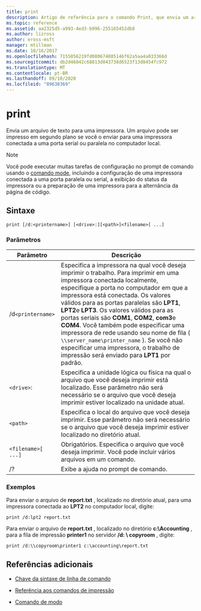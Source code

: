 ```yaml
---
title: print
description: Artigo de referência para o comando Print, que envia um arquivo de texto para uma impressora.
ms.topic: reference
ms.assetid: aa2325d5-a993-4ed3-b996-255165452db8
ms.author: lizross
author: eross-msft
manager: mtillman
ms.date: 10/16/2017
ms.openlocfilehash: 7155056219fd080674885146f62a5aa4a033366d
ms.sourcegitcommit: db2d46842c68813d043738d6523f13d8454fc972
ms.translationtype: MT
ms.contentlocale: pt-BR
ms.lasthandoff: 09/10/2020
ms.locfileid: "89638369"
---
```

# <a name="print"></a>print

Envia um arquivo de texto para uma impressora. Um arquivo pode ser impresso em segundo plano se você o enviar para uma impressora conectada a uma porta serial ou paralela no computador local.

> [!NOTE]
> Você pode executar muitas tarefas de configuração no prompt de comando usando o [comando mode](mode.md), incluindo a configuração de uma impressora conectada a uma porta paralela ou serial, a exibição do status da impressora ou a preparação de uma impressora para a alternância da página de código.

## <a name="syntax"></a>Sintaxe

```
print [/d:<printername>] [<drive>:][<path>]<filename>[ ...]
```

### <a name="parameters"></a>Parâmetros

| Parâmetro | Descrição |
|--|--|
| /d`<printername>` | Especifica a impressora na qual você deseja imprimir o trabalho. Para imprimir em uma impressora conectada localmente, especifique a porta no computador em que a impressora está conectada. Os valores válidos para as portas paralelas são **LPT1**, **LPT2**e **LPT3**. Os valores válidos para as portas seriais são **COM1**, **COM2**, **com3**e **COM4**. Você também pode especificar uma impressora de rede usando seu nome de fila ( `\\server_name\printer_name` ). Se você não especificar uma impressora, o trabalho de impressão será enviado para **LPT1** por padrão. |
| `<drive>`: | Especifica a unidade lógica ou física na qual o arquivo que você deseja imprimir está localizado. Esse parâmetro não será necessário se o arquivo que você deseja imprimir estiver localizado na unidade atual. |
| `<path>` | Especifica o local do arquivo que você deseja imprimir. Esse parâmetro não será necessário se o arquivo que você deseja imprimir estiver localizado no diretório atual. |
| `<filename>[ ...]` | Obrigatórios. Especifica o arquivo que você deseja imprimir. Você pode incluir vários arquivos em um comando. |
| /? | Exibe a ajuda no prompt de comando. |

### <a name="examples"></a>Exemplos

Para enviar o arquivo de **report.txt** , localizado no diretório atual, para uma impressora conectada ao **LPT2** no computador local, digite:

```
print /d:lpt2 report.txt
```

Para enviar o arquivo de **report.txt** , localizado no diretório **c:\Accounting** , para a fila de impressão **printer1** no servidor **/d: \\ copyroom** , digite:

```
print /d:\\copyroom\printer1 c:\accounting\report.txt
```

## <a name="additional-references"></a>Referências adicionais

- [Chave da sintaxe de linha de comando](command-line-syntax-key.md)

- [Referência aos comandos de impressão](print-command-reference.md)

- [Comando de modo](mode.md)